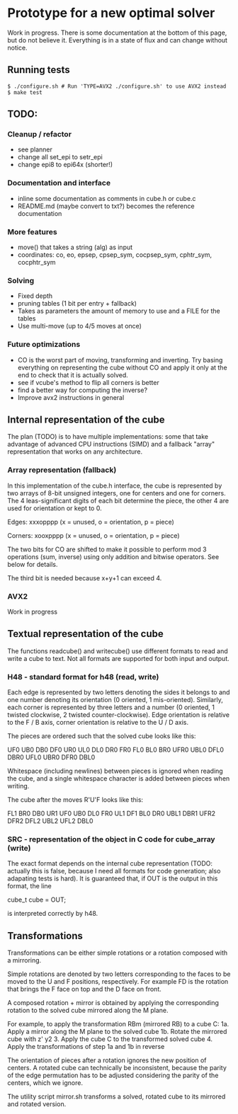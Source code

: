 # Prototype for a new optimal solver

Work in progress. There is some documentation at the bottom of this page,
but do not believe it. Everything is in a state of flux and can change
without notice.

## Running tests

```
$ ./configure.sh # Run 'TYPE=AVX2 ./configure.sh' to use AVX2 instead
$ make test
```

## TODO:

### Cleanup / refactor

* see planner
* change all set_epi to setr_epi
* change epi8 to epi64x (shorter!)

### Documentation and interface

* inline some documentation as comments in cube.h or cube.c
* README.md (maybe convert to txt?) becomes the reference documentation

### More features

* move() that takes a string (alg) as input
* coordinates: co, eo, epsep, cpsep_sym, cocpsep_sym, cphtr_sym, cocphtr_sym

### Solving

* Fixed depth
* pruning tables (1 bit per entry + fallback)
* Takes as parameters the amount of memory to use and a FILE for the tables
* Use multi-move (up to 4/5 moves at once)

### Future optimizations

* CO is the worst part of moving, transforming and inverting. Try basing
  everything on representing the cube without CO and apply it only at the
  end to check that it is actually solved.
* see if vcube's method to flip all corners is better
* find a better way for computing the inverse?
* Improve avx2 instructions in general

## Internal representation of the cube

The plan (TODO) is to have multiple implementations: some that
take advantage of advanced CPU instructions (SIMD) and a fallback
"array" representation that works on any architecture.

### Array representation (fallback)

In this implementation of the cube.h interface, the cube is represented
by two arrays of 8-bit unsigned integers, one for centers and one for
corners.  The 4 leas-significant digits of each bit determine the piece,
the other 4 are used for orientation or kept to 0.

Edges:
        xxxopppp (x = unused, o = orientation, p = piece)

Corners:
        xooxpppp (x = unused, o = orientation, p = piece)

The two bits for CO are shifted to make it possible to perform mod 3
operations (sum, inverse) using only addition and bitwise operators.
See below for details.

The third bit is needed because x+y+1 can exceed 4.

### AVX2

Work in progress


## Textual representation of the cube

The functions readcube() and writecube() use different formats to read
and write a cube to text. Not all formats are supported for both input
and output.

### H48 - standard format for h48 (read, write)

Each edge is represented by two letters denoting the sides it belongs to
and one number denoting its orientation (0 oriented, 1 mis-oriented).
Similarly, each corner is represented by three letters and a number
(0 oriented, 1 twisted clockwise, 2 twisted counter-clockwise).
Edge orientation is relative to the F / B axis, corner orientation is
relative to the U / D axis.

The pieces are ordered such that the solved cube looks like this:

UF0 UB0 DB0 DF0 UR0 UL0 DL0 DR0 FR0 FL0 BL0 BR0
UFR0 UBL0 DFL0 DBR0 UFL0 UBR0 DFR0 DBL0

Whitespace (including newlines) between pieces is ignored when reading
the cube, and a single whitespace character is added between pieces
when writing.

The cube after the moves R'U'F looks like this:

FL1 BR0 DB0 UR1 UF0 UB0 DL0 FR0 UL1 DF1 BL0 DR0
UBL1 DBR1 UFR2 DFR2 DFL2 UBL2 UFL2 DBL0

### SRC - representation of the object in C code for cube_array (write)

The exact format depends on the internal cube representation (TODO: actually
this is false, because I need all formats for code generation; also adapating
tests is hard). It is guaranteed that, if OUT is the output in this format,
the line

cube_t cube = OUT;

is interpreted correctly by h48.


## Transformations

Transformations can be either simple rotations or a rotation composed
with a mirroring.

Simple rotations are denoted by two letters corresponding to the faces
to be moved to the U and F positions, respectively. For example FD is
the rotation that brings the F face on top and the D face on front.

A composed rotation + mirror is obtained by applying the corresponding
rotation to the solved cube mirrored along the M plane.

For example, to apply the transformation RBm (mirrored RB) to a cube C:
	1a. Apply a mirror along the M plane to the solved cube
	1b. Rotate the mirrored cube with z' y2
	3.  Apply the cube C to the transformed solved cube
	4.  Apply the transformations of step 1a and 1b in reverse

The orientation of pieces after a rotation ignores the new position
of centers.  A rotated cube can technically be inconsistent, because
the parity of the edge permutation has to be adjusted considering the
parity of the centers, which we ignore.

The utility script mirror.sh transforms a solved, rotated cube to its
mirrored and rotated version.

